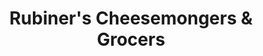 ---
title: "Rubiner's Cheesemongers & Grocers"
url: /great-barrington/rubiners-cheesemongers-and-grocers/
shop: cheese
---